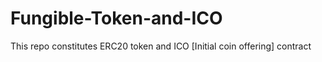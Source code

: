 # Fungible-Token-and-ICO
This repo constitutes ERC20 token and ICO [Initial coin offering] contract
